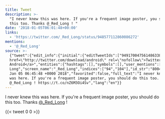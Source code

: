 ```yaml
---
title: Tweet
description: >-
  "I never knew this was here. If you're a frequent image poster, you should do
  this too. Thanks @_Red_Long ! "
date: '2018-01-05T06:01:48+00:00'
links:
  - 'https://twitter.com/_Red_Long/status/948577112860086272'
mentions:
  - '@_Red_Long'
source: >-
  {"tweet":{"edit_info":{"initial":{"editTweetIds":["949170047561486338"],"editableUntil":"2018-01-05T07:45:48.722Z","editsRemaining":"5","isEditEligible":true}},"retweeted":false,"source":"<a
  href=\"http://twitter.com/download/android\" rel=\"nofollow\">Twitter for
  Android</a>","entities":{"hashtags":[],"symbols":[],"user_mentions":[{"name":"Rob
  Long","screen_name":"_Red_Long","indices":["94","104"],"id_str":"800417063495823360","id":"800417063495823360"}],"urls":[{"url":"https://t.co/nZ6M3Oi4Sv","expanded_url":"https://twitter.com/_Red_Long/status/948577112860086272","display_url":"twitter.com/_Red_Long/stat…","indices":["107","130"]}]},"display_text_range":["0","130"],"favorite_count":"0","id_str":"949170047561486338","truncated":false,"retweet_count":"0","id":"949170047561486338","possibly_sensitive":false,"created_at":"Fri
  Jan 05 06:45:48 +0000 2018","favorited":false,"full_text":"I never knew this
  was here. If you're a frequent image poster, you should do this too. Thanks
  @_Red_Long ! https://t.co/nZ6M3Oi4Sv","lang":"en"}}
---
```

I never knew this was here. If you're a frequent image poster, you should do this too. Thanks [@_Red_Long](https://twitter.com/@_Red_Long) ! 
    
{{< tweet 0 0 >}}
    
